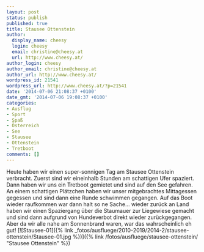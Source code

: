 ```yaml
---
layout: post
status: publish
published: true
title: Stausee Ottenstein
author:
  display_name: cheesy
  login: cheesy
  email: christine@cheesy.at
  url: http://www.cheesy.at/
author_login: cheesy
author_email: christine@cheesy.at
author_url: http://www.cheesy.at/
wordpress_id: 21541
wordpress_url: http://www.cheesy.at/?p=21541
date: '2014-07-06 21:08:37 +0100'
date_gmt: '2014-07-06 19:08:37 +0100'
categories:
- Ausflug
- Sport
- Spaß
- Österreich
- See
- Stausee
- Ottenstein
- Tretboot
comments: []
---
```

Heute haben wir einen super-sonnigen Tag am Stausee Ottenstein verbracht. Zuerst sind wir eineinhalb Stunden am schattigen Ufer spaziert. Dann haben wir uns ein Tretboot gemietet und sind auf den See gefahren. An einem schattigen Plätzchen haben wir unser mitgebrachtes Mittagessen gegessen und sind dann eine Runde schwimmen gegangen. Auf das Boot wieder raufkommen war dann halt so ne Sache... wieder zurück an Land haben wir einen Spaziergang über die Staumauer zur Liegewiese gemacht und sind dann aufgrund von Hundeverbot direkt wieder zurückgegangen. Aber da wir alle nahe am Sonnenbrand waren, war das wahrscheinlich eh gut!
[![Stausee-01]({% link _fotos/ausfluege/2010-2019/2014-2/stausee-ottenstein/Stausee-01.jpg %})]({% link /fotos/ausfluege/stausee-ottenstein/ "Stausee Ottenstein" %})
